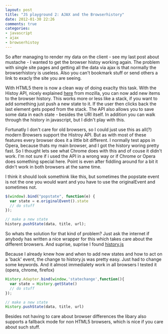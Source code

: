 ```yaml
---
layout: post
title: "JS playground 2: AJAX and the Browserhistory"
date: 2012-01-30 22:26
comments: true
categories: 
- javascript
- ajax
- browserhistoy
---
```

So after managing to render my data on the client - see my last post about mustache - I wanted to get the 
browser histoy working again. The problem with single site pages and getting all the data via ajax is that 
normally the browserhistory is useless. Also you can't bookmark stuff or send others a link to exacly the 
site you are seeing.

With HTML5 there is now a clean way of doing exaclty this task. With the Histoy API, nicely explained 
[here](https://developer.mozilla.org/en/DOM/Manipulating_the_browser_history) from mozilla, you can now 
add new items to the browser history. This works more or less like a stack, if you want to add something 
just push a new state to it. If the user then clicks back the last element gets poped from the stack. The 
API also allows you to save some data in each state - besides the URI itself. In addition you can walk 
through the history in javascript, but I didn't play with this.

Fortunatly I don't care for old browsers, so I could just use this as all(?) modern Browsers support the Histroy API.
But as with most of these features every browser does it a little bit different. I normally test apps in Opera, because 
thats my main browser, and I got the history woring pretty fast. So I thought lets see what Chrome does with this and of 
couse it didn't work. I'm not sure if i used the API in a wrong way or if Chrome or Opera does something special here. 
Point is even after fiddling around for a bit it didn't work in both browsers at the same time.

I think it should look somethink like this, but sometimes the popstate event is not the one you would want and you have to use the originalEvent and sometimes not.

``` javascript
$(window).bind("popstate", function(e) {
  var state = e.originalEvent().state
  // do stuff
});

// make a new state
history.pushState(data, title, url);
```

So whats the solution for that kind of problem? Just ask the internet if anybody has written a nice wrapper for this 
which takes care about the different browsers. And suprise, suprise I found [history.js](https://github.com/balupton/History.js/)

Because I already knew how and when to add new states and how to act on a 'back' event, the change to history.js was 
pretty easy. Just had to change some keywords. And it almost immedialety work in all browsers I tested it (opera, chrome, firefox)

``` javascript
History.Adapter.bind(window,'statechange',function(){
  var state = History.getState()
  // do stuff
});

// make a new state
History.pushState(data, title, url)
```

Besides not having to care about browser differences the libary also supports a fallback mode for non HTML5 browsers, 
which is nice if you care about such stuff.
